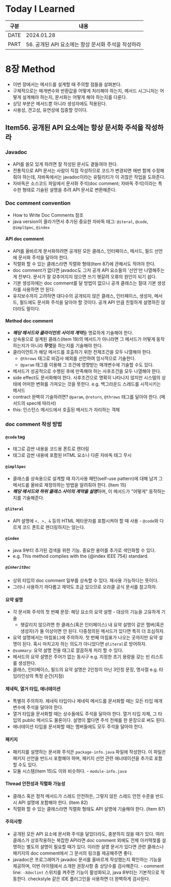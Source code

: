 # Today I Learned

| 구분 | 내용                        |
| ---- | --------------------------|
| DATE | 2024.01.28                |
| PART | 56. 공개된 API 요소에는 항상 문서화 주석을 작성하라 |

# 8장 Method
* 이번 장에서는 메서드를 설계할 때 주의할 점들을 살펴본다.
* 구체적으로는 매개변수와 반환값을 어떻게 처리해야 하는지, 메서드 시그니처는 어떻게 설계해야 하는지, 문서화는 어떻게 해야 하는지를 다룬다. 
* 상당 부분은 메서드뿐 아니라 생성자에도 적용된다. 
* 사용성, 견고성, 유연성에 집중할 것이다.

## Item56. 공개된 API 요소에는 항상 문서화 주석을 작성하라

### Javadoc
* API를 쓸모 있게 하려면 잘 작성된 문서도 곁들여야 한다. 
* 전통적으로 API 문서는 사람이 직접 작성하므로 코드가 변경되면 매번 함께 수정해줘야 하는데, 자바독에서는 javadoc이라는 유틸리티가 이 귀찮은 작업을 도와준다. 
* 자바독은 소스코드 파일에서 문서화 주석(doc comment; 자바독 주석)이라는 특수한 형태로 기술된 설명을 추려 API 문서로 변환해준다. 

### Doc comment convention
* How to Write Doc Comments 참조
* java version이 올라가면서 추가된 중요한 자바독 태그: `@iteral`, `@code`, `@implSpec`, `@index`

#### API doc comment
* API를 올바르게 문서화하려면 공개된 모든 클래스, 인터페이스, 메서드, 필드 선언에 문서화 주석을 달아야 한다. 
* 직렬화 할 수 있는 클래스라면 직렬화 형태(Item 87)에 관해서도 적어야 한다. 
* doc comment가 없다면 javadoc도 그저 공개 API 요소들의 '선언'만 나열해주는 게 전부다. 문서가 잘 갖추어지지 않으면 쓰기 헷갈려 오류의 원인이 되기 쉽다. 
* 기본 생성자에는 doc comment를 달 방법이 없으니 공개 클래스는 절대 기본 생성자를 사용하면 안 된다.
* 유지보수까지 고려하면 대다수의 공개되지 않은 클래스, 인터페이스, 생성자, 메서드, 필드에도 문서화 주석을 달아야 할 것이다. 공개 API 만큼 친절하게 설명하진 않더라도 말이다. 

#### Method doc comment
* ***해당 메서드와 클라이언트 사이의 계약***을 명료하게 기술해야 한다. 
* 상속용으로 설계된 클래스(Item 19)의 메서드가 아니라면 그 메서드가 어떻게 동작하는지가 아니라 **무엇**을 하는지를 기술해야 한다. 
* 클라이언트가 해당 메서드를 호출하기 위한 전제조건을 모두 나열해야 한다. 
    * `@throws` 태그로 비검사 예외를 선언하여 암시적으로 기술한다. 
    * `@param` 태그를 이용해 그 조건에 영향받는 매개변수에 기술할 수도 있다. 
* 메서드가 성공적으로 수행된 후에 만족해야 하는 사후조건을 모두 나열해야 한다. 
* side effect도 문서화해야 한다. 사후조건으로 명확히 나타나지 않지만 시스템의 상태에 어떠한 변화를 가져오는 것을 뜻한다. e.g. 백그라운드 스레드를 시작시키는 메서드 
* contract 완벽히 기술하려면? `@param`, `@return`, `@throws` 태그를 달아야 한다. (메서드의 spec에 따라서)
* this: 인스턴스 메서드에서 호출된 메서드가 자리하는 객체

### doc comment 작성 방법

#### `@code` tag
* 태그로 감싼 내용을 코드용 폰트로 렌더링
* 태그로 감싼 내용에 포함된 HTML 요소나 다른 자바독 태그 무시 

#### `@implSpec`
* 클래스를 상속용으로 설계할 때 자기사용 패턴(self-use pattern)에 대해 남겨 그 메서드를 올바로 재정의하는 방법을 알려줘야 한다. (Item 15)
* ***해당 메서드와 하위 클래스 사이의 계약을 설명***하며, 이 메서드가 "어떻게" 동작하는지를 기술해준다. 

#### `@literal`
* API 설명에 `<, >, &` 등의 HTML 메타문자를 포함시켜야 할 때 사용 - `@code`와 다르게 코드 폰트로 렌더링하지는 않는다.

#### `@index`
* java 9부터 추가된 검색을 위한 기능. 중요한 용어를 추가로 색인화할 수 있다. 
* e.g. This method complies with the {@index IEEE 754} standard.

##### `@inheritDoc`
* 상위 타입의 doc comment 일부를 상속할 수 있다. 재사용 가능하다는 뜻이다. 
* 그러나 사용하기 까다롭고 제약도 조금 있으므로 오라클 공식 문서를 참고하자. 

#### 요약 설명
* 각 문서화 주석의 첫 번째 문장: 해당 요소의 요약 설명 - 대상의 기능을 고유하게 기술 
    * 헷갈리지 않으려면 한 클래스(혹은 인터페이스) 내 요약 설명이 같은 멤버(혹은 생성자)가 둘 이상이면 안 된다. 다중정의된 메서드가 있다면 특히 더 조심하자.
* 요약 설명에서는 마침표(.)에 주의하자. 첫 번째 마침표가 나오는 곳까지만 요약 설명이 된다. 혹시 마치고자 하는 의도가 아니었다면 `@literal`로 방어하자.
* `@summary`: 요약 설명 전용 태그로 깔끔하게 처리 할 수 있다. 
* 메서드의 요약 설명은 주어가 없는 동사구 e.g. 지정한 초기 용량을 갖는 빈 리스트를 생성한다.
* 클래스, 인터페이스, 필드의 요약 설명은 2인칭이 아닌 3인칭 문장, 명사절 e.g. 타임라인상의 특정 순간(지점)

#### 제네릭, 열거 타입, 애너테이션
* 특별히 주의하자. 제네릭 타입이나 제네릭 메서드를 문서화할 때는 모든 타입 매개변수에 주석을 달아야 한다. 
* 열거 타입을 문서화할 때는 상수들에도 주석을 달아야 한다. 열거 타입 자체, 그 타입의 public 메서드도 물론이다. 설명이 짧다면 주석 전체를 한 문장으로 써도 된다.
* 애너테이션 타입을 문서화할 때는 멤버들에도 모두 주석을 달아야 한다. 

#### 패키지
* 패키지를 설명하는 문서화 주석은 `package-info.java` 파일에 작성한다. 이 파일은 패키지 선언을 반드시 포함해야 하며, 패키지 선언 관련 애너테이션을 추가로 포함할 수도 있다. 
* 모듈 시스템(Item 15)도 이와 비슷하다. - `module-info.java`

#### Thread 안전성과 직렬화 가능성
* 클래스 혹은 정적 메서드가 스레드 안전하든, 그렇지 않든 스레드 안전 수준을 반드시 API 설명에 포함해야 한다. (Item 82)
* 직렬화 할 수 있는 클래스라면 직렬화 형태도 API 설명에 기술해야 한다. (Item 87)

#### 주의사항
* 공개된 모든 API 요소에 문서화 주석을 달았더라도, 충분하지 않을 때가 있다. 여러 클래스가 상호작용하는 복잡한 API라면 doc comment 외에도 전체 아키텍첯를 설명하는 별도의 설명이 필요할 때가 있다. 이러한 설명 문서가 있다면 관련 클래스나 패키지의 doc comment에서 그 문서의 링크를 제공해주면 좋다. 
* javadoc은 프로그래머가 javadoc 문서를 올바르게 작성했는지 확인하는 기능을 제공하며, 이번 아이템에서 소개한 권장사항 중 상당수를 검사해준다. - comment line: `-Xdoclint` 스위치를 켜주면 기능이 활성화되고, java 8부터는 기본적으로 작동한다. checkstyle 같은 IDE 플러그인을 사용하면 더 완벽하게 검사된다. 